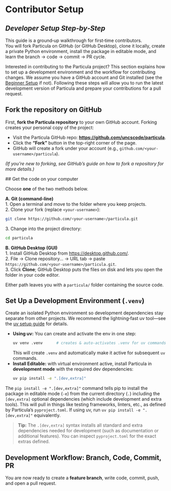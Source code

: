 # Contributor Setup

*Developer Setup Step‑by‑Step*
---

This guide is a ground‑up walkthrough for first‑time contributors.  
You will fork Particula on GitHub (or GitHub Desktop), clone it locally,
create a private Python environment, install the package in editable
mode, and learn the branch → code → commit → PR cycle.

Interested in contributing to the Particula project? This section explains how to set up a development environment and the workflow for contributing changes. We assume you have a GitHub account and Git installed (see the [Beginner Setup](New_to_Python.md) if not). Following these steps will allow you to run the latest development version of Particula and prepare your contributions for a pull request.

## Fork the repository on GitHub

First, **fork the Particula repository** to your own GitHub account. Forking creates your personal copy of the project:

- Visit the Particula GitHub repo: **<https://github.com/uncscode/particula>**.  
- Click the **“Fork”** button in the top-right corner of the page.  
- GitHub will create a fork under your account (e.g., `github.com/<your-username>/particula`).

*(If you’re new to forking, see GitHub’s guide on how to fork a repository for more details.)*

## Get the code on your computer

Choose **one** of the two methods below.

**A. Git (command‑line)**  
1. Open a terminal and move to the folder where you keep projects.  
2. Clone your fork (replace `<your-username>`):  
   ```bash
   git clone https://github.com/<your-username>/particula.git
   ```  
3. Change into the project directory:  
   ```bash
   cd particula
   ```

**B. GitHub Desktop (GUI)**  
1. Install GitHub Desktop from <https://desktop.github.com/>.  
2. File → Clone repository… → URL tab → paste  
   `https://github.com/<your-username>/particula.git`.  
3. Click **Clone**; GitHub Desktop puts the files on disk and lets you open the
   folder in your code editor.

Either path leaves you with a `particula/` folder containing the source code.

## Set Up a Development Environment (`.venv`)

Create an isolated Python environment so development dependencies stay separate from other projects.
We recommend the lightning‑fast uv tool—see the [uv setup guide](/Examples/Setup_Particula/Details/Setup_UV/) for details.

- **Using uv:** You can create and activate the env in one step:  
   ```bash
   uv venv .venv      # creates & auto‑activates .venv for uv commands
   ```  
   This will create `.venv` and automatically make it active for subsequent `uv` commands.
- **Install Editable:** with virtual environment active, install Particula in **development mode** with the required dev dependencies:
   ```bash
   uv pip install -e ".[dev,extra]"
   ```

The `pip install -e ".[dev,extra]"` command tells pip to install the package in editable mode (`-e`) from the current directory (`.`) including the `[dev,extra]` optional dependencies (which include development and extra tools). This will pull in things like testing frameworks, linters, etc., as defined by Particula’s `pyproject.toml`. If using uv, run `uv pip install -e ".[dev,extra]"` equivalently.

> **Tip:** The `.[dev,extra]` syntax installs all standard and extra dependencies needed for development (such as documentation or additional features). You can inspect `pyproject.toml` for the exact extras defined.

## Development Workflow: Branch, Code, Commit, PR

You are now ready to create a **feature branch**, write code, commit, push,
and open a pull request.
